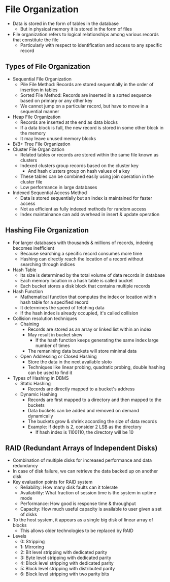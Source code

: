 # File Organization
- Data is stored in the form of tables in the database
  - But in physical memory it is stored in the form of files
- File organization refers to logical relationships among various records that constitute the file
  - Particularly with respect to identification and access to any specific record

## Types of File Organization
- Sequential File Organization
  - Pile File Method: Records are stored sequentially in the order of insertion in tables
  - Sorted File Method: Records are inserted in a sorted sequence based on primary or any other key
  - We cannot jump on a particular record, but have to move in a sequential manner
- Heap File Organization
  - Records are inserted at the end as data blocks
  - If a data block is full, the new record is stored in some other block in the memory
  - It may leave unused memory blocks
- B/B+ Tree File Organization
- Cluster File Organization
  - Related tables or records are stored within the same file known as clusters
  - Indexed clusters group records based on the cluster key
    - And hash clusters group on hash values of a key
  - These tables can be combined easily using join operation in the cluster file
  - Low performance in large databases
- Indexed Sequential Access Method
  - Data is stored sequentially but an index is maintained for faster access
  - Not as efficient as fully indexed methods for random access
  - Index maintainance can add overhead in insert & update operation

## Hashing File Organization
- For larger databases with thousands & millions of records, indexing becomes inefficient
  - Because searching a specific record consumes more time
  - Hashing can directly reach the location of a record without searching through indices
- Hash Table
  - Its size is determined by the total volume of data records in database
  - Each memory location in a hash table is called bucket
  - Each bucket stores a disk block that contains multiple records
- Hash Function
  - Mathematical function that computes the index or location within hash table for a specified record
  - It determines the speed of fetching data
  - If the hash index is already occupied, it's called collision
- Collision resolution techniques
  - Chaining
    - Records are stored as an array or linked list within an index
    - May result in bucket skew
      - If the hash function keeps generating the same index large number of times
    - The remanining data buckets will store minimal data
  - Open Addressing or Closed Hashing
    - Store the data in the next available sloto
    - Techniques like linear probing, quadratic probing, double hashing can be used to find it
- Types of Hashing in DBMS
  - Static Hashing
    - Records are directly mapped to a bucket's address
  - Dynamic Hashing
    - Records are first mapped to a directory and then mapped to the buckets
    - Data buckets can be added and removed on demand dynamically
    - The buckets grow & shrink according the size of data records
    - Example: If depth is 2, consider 2 LSB as the directory
      - If hash index is 1100110, the directory will be 10

## RAID (Redundant Arrays of Independent Disks)
- Combination of multiple disks for increased performance and data redundancy
- In case of disk failure, we can retrieve the data backed up on another disk
- Key evaluation points for RAID system
  - Reliability: How many disk faults can it tolerate
  - Availability: What fraction of session time is the system in uptime mode
  - Performance: How good is response time & throughput
  - Capacity: How much useful capacity is available to user given a set of disks
- To the host system, it appears as a single big disk of linear array of blocks
  - This allows older technologies to be replaced by RAID
- Levels
  - 0: Stripping
  - 1: Mirroring
  - 2: Bit level stripping with dedicated parity
  - 3: Byte level stripping with dedicated parity
  - 4: Block level stripping with dedicated parity
  - 5: Block level stripping with distributed parity
  - 6: Block level stripping with two parity bits
